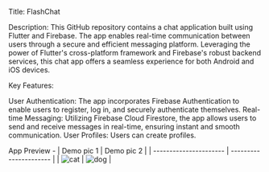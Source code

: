 Title: FlashChat

Description: This GitHub repository contains a chat application built using Flutter and Firebase. The app enables real-time communication between users through a secure and efficient messaging platform. Leveraging the power of Flutter's cross-platform framework and Firebase's robust backend services, this chat app offers a seamless experience for both Android and iOS devices.

Key Features:

User Authentication: The app incorporates Firebase Authentication to enable users to register, log in, and securely authenticate themselves.
Real-time Messaging: Utilizing Firebase Cloud Firestore, the app allows users to send and receive messages in real-time, ensuring instant and smooth communication.
User Profiles: Users can create profiles.

App Preview - 
| Demo pic 1               | Demo pic 2             |
| ---------------------- | ---------------------- |
| ![cat](images/img1.png) | ![dog](images/img2.png) |



